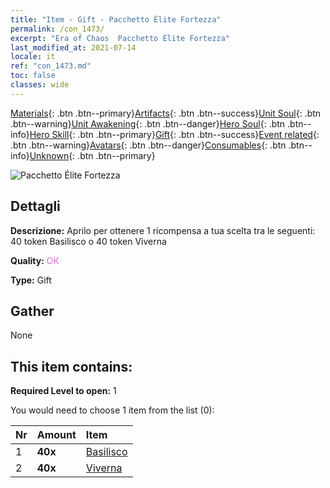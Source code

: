 ```yaml
---
title: "Item - Gift - Pacchetto Élite Fortezza"
permalink: /con_1473/
excerpt: "Era of Chaos  Pacchetto Élite Fortezza"
last_modified_at: 2021-07-14
locale: it
ref: "con_1473.md"
toc: false
classes: wide
---
```

 [Materials](/ItemsIT/){: .btn .btn--primary}[Artifacts](/ItemsIT/Artifacts/){: .btn .btn--success}[Unit Soul](/ItemsIT/UnitSoul/){: .btn .btn--warning}[Unit Awakening](/ItemsIT/UnitAwakening/){: .btn .btn--danger}[Hero Soul](/ItemsIT/HeroSoul/){: .btn .btn--info}[Hero Skill](/ItemsIT/HeroSkill/){: .btn .btn--primary}[Gift](/ItemsIT/Gift/){: .btn .btn--success}[Event related](/ItemsIT/Events/){: .btn .btn--warning}[Avatars](/ItemsIT/Avatars/){: .btn .btn--danger}[Consumables](/ItemsIT/Consumables/){: .btn .btn--info}[Unknown](/ItemsIT/Unknown/){: .btn .btn--primary}

 ![Pacchetto Élite Fortezza](/images/t/i_907087.png)

## Dettagli
 **Descrizione:** Aprilo per ottenere 1 ricompensa a tua scelta tra le seguenti: 40 token Basilisco o 40 token Viverna

 **Quality:** <span style="color: #DA70D6">OK</span>

 **Type:** Gift

## Gather

  None

## This item contains:

 **Required Level to open:** 1

 You would need to choose 1 item from the list (0):

  | Nr | Amount |     Item    |
  |:---|:-------|:------------|
  | 1 |  **40x** | [Basilisco](/ItemsIT/unt_256/) |  | 
  | 2 |  **40x** | [Viverna](/ItemsIT/unt_258/) |  | 
